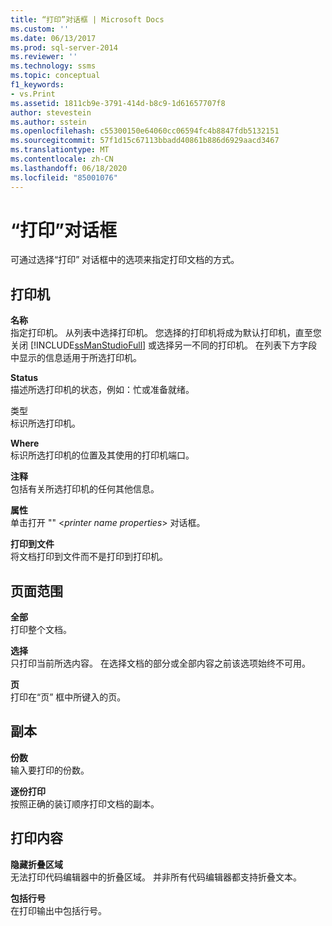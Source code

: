 ```yaml
---
title: “打印”对话框 | Microsoft Docs
ms.custom: ''
ms.date: 06/13/2017
ms.prod: sql-server-2014
ms.reviewer: ''
ms.technology: ssms
ms.topic: conceptual
f1_keywords:
- vs.Print
ms.assetid: 1811cb9e-3791-414d-b8c9-1d61657707f8
author: stevestein
ms.author: sstein
ms.openlocfilehash: c55300150e64060cc06594fc4b8847fdb5132151
ms.sourcegitcommit: 57f1d15c67113bbadd40861b886d6929aacd3467
ms.translationtype: MT
ms.contentlocale: zh-CN
ms.lasthandoff: 06/18/2020
ms.locfileid: "85001076"
---
```

# <a name="print-dialog-box"></a>“打印”对话框
  可通过选择“打印”  对话框中的选项来指定打印文档的方式。  
  
## <a name="printer"></a>打印机  
 **名称**  
 指定打印机。 从列表中选择打印机。 您选择的打印机将成为默认打印机，直至您关闭 [!INCLUDE[ssManStudioFull](../../includes/ssmanstudiofull-md.md)] 或选择另一不同的打印机。 在列表下方字段中显示的信息适用于所选打印机。  
  
 **Status**  
 描述所选打印机的状态，例如：忙或准备就绪。  
  
 类型   
 标识所选打印机。  
  
 **Where**  
 标识所选打印机的位置及其使用的打印机端口。  
  
 **注释**  
 包括有关所选打印机的任何其他信息。  
  
 **属性**  
 单击打开 "" \<*printer name properties*> 对话框。  
  
 **打印到文件**  
 将文档打印到文件而不是打印到打印机。  
  
## <a name="page-range"></a>页面范围  
 **全部**  
 打印整个文档。  
  
 **选择**  
 只打印当前所选内容。 在选择文档的部分或全部内容之前该选项始终不可用。  
  
 **页**  
 打印在“页”  框中所键入的页。  
  
## <a name="copies"></a>副本  
 **份数**  
 输入要打印的份数。  
  
 **逐份打印**  
 按照正确的装订顺序打印文档的副本。  
  
## <a name="print-what"></a>打印内容  
 **隐藏折叠区域**  
 无法打印代码编辑器中的折叠区域。 并非所有代码编辑器都支持折叠文本。  
  
 **包括行号**  
 在打印输出中包括行号。  
  
  
